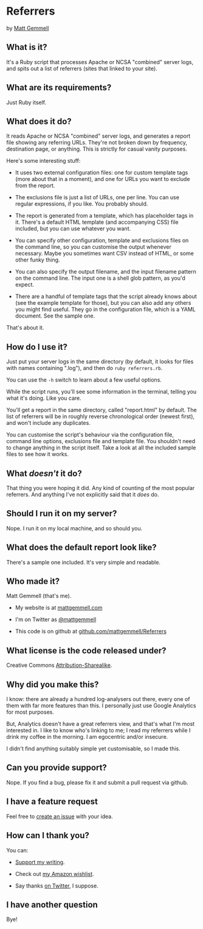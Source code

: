 # Referrers

by [Matt Gemmell](http://mattgemmell.com/)


## What is it?

It's a Ruby script that processes Apache or NCSA "combined" server logs, and spits out a list of referrers (sites that linked to your site).


## What are its requirements?

Just Ruby itself.


## What does it do?

It reads Apache or NCSA "combined" server logs, and generates a report file showing any referring URLs. They're not broken down by frequency, destination page, or anything. This is strictly for casual vanity purposes.

Here's some interesting stuff:

- It uses two external configuration files: one for custom template tags (more about that in a moment), and one for URLs you want to exclude from the report.

- The exclusions file is just a list of URLs, one per line. You can use regular expressions, if you like. You probably should.

- The report is generated from a template, which has placeholder tags in it. There's a default HTML template (and accompanying CSS) file included, but you can use whatever you want.

- You can specify other configuration, template and exclusions files on the command line, so you can customise the output whenever necessary. Maybe you sometimes want CSV instead of HTML, or some other funky thing.

- You can also specify the output filename, and the input filename pattern on the command line. The input one is a shell glob pattern, as you'd expect.

- There are a handful of template tags that the script already knows about (see the example template for those), but you can also add any others you might find useful. They go in the configuration file, which is a YAML document. See the sample one.

That's about it.


## How do I use it?

Just put your server logs in the same directory (by default, it looks for files with names containing ".log"), and then do `ruby referrers.rb`.

You can use the `-h` switch to learn about a few useful options.

While the script runs, you'll see some information in the terminal, telling you what it's doing. Like you care.

You'll get a report in the same directory, called "report.html" by default. The list of referrers will be in roughly reverse chronological order (newest first), and won't include any duplicates.

You can customise the script's behaviour via the configuration file, command line options, exclusions file and template file. You shouldn't need to change anything in the script itself. Take a look at all the included sample files to see how it works.


## What _doesn't_ it do?

That thing you were hoping it did. Any kind of counting of the most popular referrers. And anything I've not explicitly said that it _does_ do.


## Should I run it on my server?

Nope. I run it on my local machine, and so should you.


## What does the default report look like?

There's a sample one included. It's very simple and readable.


## Who made it?

Matt Gemmell (that's me).

- My website is at [mattgemmell.com](http://mattgemmell.com)

- I'm on Twitter as [@mattgemmell](http://twitter.com/mattgemmell)

- This code is on github at [github.com/mattgemmell/Referrers](http://github.com/mattgemmell/Referrers)


## What license is the code released under?

Creative Commons [Attribution-Sharealike](http://creativecommons.org/licenses/by-sa/4.0/).


## Why did you make this?

I know: there are already a hundred log-analysers out there, every one of them with far more features than this. I personally just use Google Analytics for most purposes.

But, Analytics doesn't have a great referrers view, and that's what I'm most interested in. I like to know who's linking to me; I read my referrers while I drink my coffee in the morning. I am egocentric and/or insecure.

I didn't find anything suitably simple yet customisable, so I made this.


## Can you provide support?

Nope. If you find a bug, please fix it and submit a pull request via github.


## I have a feature request

Feel free to [create an issue](https://github.com/mattgemmell/Referrers/issues) with your idea.


## How can I thank you?

You can:

- [Support my writing](http://mattgemmell.com/support-me/).

- Check out [my Amazon wishlist](http://www.amazon.co.uk/registry/wishlist/1BGIQ6Z8GT06F).

- Say thanks [on Twitter](http://twitter.com/mattgemmell), I suppose.


## I have another question

Bye!
